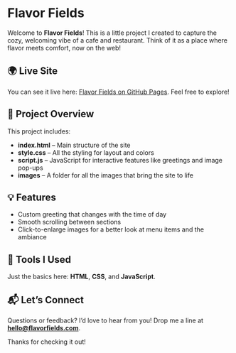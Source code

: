 # Flavor Fields

Welcome to **Flavor Fields**! This is a little project I created to capture the cozy, welcoming vibe of a cafe and restaurant. Think of it as a place where flavor meets comfort, now on the web!

## 🌍 Live Site

You can see it live here: [Flavor Fields on GitHub Pages](https://yourusername.github.io/flavor-fields-website/). Feel free to explore!

## 📁 Project Overview

This project includes:

- **index.html** – Main structure of the site
- **style.css** – All the styling for layout and colors
- **script.js** – JavaScript for interactive features like greetings and image pop-ups
- **images** – A folder for all the images that bring the site to life

## 💡 Features

- Custom greeting that changes with the time of day
- Smooth scrolling between sections
- Click-to-enlarge images for a better look at menu items and the ambiance

## 🔧 Tools I Used

Just the basics here: **HTML**, **CSS**, and **JavaScript**.

## 📬 Let’s Connect

Questions or feedback? I’d love to hear from you! Drop me a line at **[hello@flavorfields.com](mailto:hello@flavorfields.com)**.

Thanks for checking it out!
